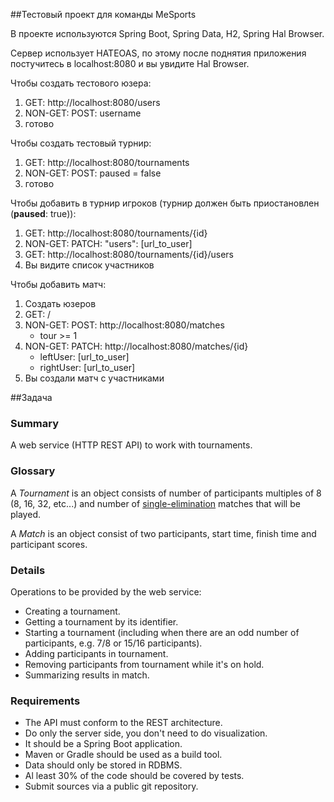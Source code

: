 ##Тестовый проект для команды MeSports


В проекте используются Spring Boot, Spring Data, H2, Spring Hal Browser.

Сервер использует HATEOAS, по этому после поднятия приложения постучитесь в localhost:8080 и вы увидите Hal Browser.

Чтобы создать тестового юзера: 
1. GET: http://localhost:8080/users
2. NON-GET: POST: username
3. готово

Чтобы создать тестовый турнир:
1. GET: http://localhost:8080/tournaments
2. NON-GET: POST: paused = false
3. готово

Чтобы добавить в турнир игроков (турнир должен быть приостановлен (**paused**: true)):
1. GET: http://localhost:8080/tournaments/{id}
2. NON-GET: PATCH: "users": [url_to_user]
3. GET: http://localhost:8080/tournaments/{id}/users
4. Вы видите список участников

Чтобы добавить матч:
1. Создать юзеров
2. GET: /
3. NON-GET: POST: http://localhost:8080/matches 
    - tour >= 1
4. NON-GET: PATCH: http://localhost:8080/matches/{id}
    - leftUser: [url_to_user]
    - rightUser: [url_to_user]
5. Вы создали матч с участниками

##Задача 
### Summary

A web service (HTTP REST API) to work with tournaments.

### Glossary

A *Tournament* is an object consists of number of participants multiples of 8 (8, 16, 32, etc...) and number of [single-elimination](https://en.wikipedia.org/wiki/Single-elimination_tournament) matches that will be played.

A *Match* is an object consist of two participants, start time, finish time and participant scores.

### Details

Operations to be provided by the web service:

- Creating a tournament.
- Getting a tournament by its identifier.
- Starting a tournament (including when there are an odd number of participants, e.g. 7/8 or 15/16 participants).
- Adding participants in tournament.
- Removing participants from tournament while it's on hold.
- Summarizing results in match.

### Requirements

- The API must conform to the REST architecture.
- Do only the server side, you don't need to do visualization.
- It should be a Spring Boot application.
- Maven or Gradle should be used as a build tool.
- Data should only be stored in RDBMS.
- Al least 30% of the code should be covered by tests.
- Submit sources via a public git repository.

